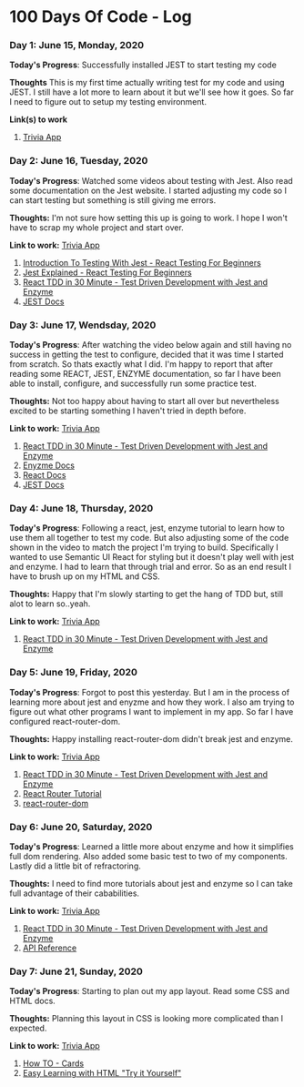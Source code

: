 # 100 Days Of Code - Log

<!-- ### Day 0: February 30, 2016 (Example 1)
##### (delete me or comment me out)

**Today's Progress**: Fixed CSS, worked on canvas functionality for the app.

**Thoughts:** I really struggled with CSS, but, overall, I feel like I am slowly getting better at it. Canvas is still new for me, but I managed to figure out some basic functionality.

**Link to work:** [Calculator App](http://www.example.com) -->

### Day 1: June 15, Monday, 2020

**Today's Progress**: Successfully installed JEST to start testing my code 

**Thoughts** This is my first time actually writing test for my code and using JEST. I still have a lot more to learn about it but we'll see how it goes. So far I need to figure out to setup my testing environment. 

**Link(s) to work**
1. [Trivia App](https://github.com/MaryJay787/trivia_frontend)

### Day 2: June 16, Tuesday, 2020 

**Today's Progress**: Watched some videos about testing with Jest. Also read some documentation on the Jest website. I started adjusting my code so I can start testing but something is still giving me errors. 

**Thoughts:** I'm not sure how setting this up is going to work. I hope I won't have to scrap my whole project and start over. 

**Link to work:** [Trivia App](https://github.com/MaryJay787/trivia_frontend)
1. [Introduction To Testing With Jest - React Testing For Beginners](https://www.youtube.com/watch?v=D9DdY2WmM-s)
2. [Jest Explained - React Testing For Beginners](https://www.youtube.com/watch?v=b3VJVwQzw_Q)
3. [React TDD in 30 Minute - Test Driven Development with Jest and Enzyme](https://www.youtube.com/watch?v=-bmdf1oATQo)
4. [JEST Docs](https://jestjs.io/docs/en/getting-started.html)

### Day 3: June 17, Wendsday, 2020 

**Today's Progress**: After watching the video below again and still having no success in getting the test to configure, decided that it was time I started from scratch. So thats exactly what I did. I'm happy to report that after reading some REACT, JEST, ENZYME documentation, so far I have been able to install, configure, and successfully run some practice test.  

**Thoughts:** Not too happy about having to start all over but nevertheless excited to be starting something I haven't tried in depth before. 

**Link to work:** [Trivia App](https://github.com/MaryJay787/frontend-trivia-game)
1. [React TDD in 30 Minute - Test Driven Development with Jest and Enzyme](https://www.youtube.com/watch?v=-bmdf1oATQo)
2. [Enyzme Docs](https://enzymejs.github.io/enzyme/docs/guides.html)
3. [React Docs](https://reactjs.org/docs/create-a-new-react-app.html)
4. [JEST Docs](https://jestjs.io/docs/en/getting-started.html)

### Day 4: June 18, Thursday, 2020 

**Today's Progress**: Following a react, jest, enzyme tutorial to learn how to use them all together to test my code. But also adjusting some of the code shown in the video to match the project I'm trying to build. Specifically I wanted to use Semantic UI React for styling but it doesn't play well with jest and enzyme. I had to learn that through trial and error. So as an end result I have to brush up on my HTML and CSS.   

**Thoughts:** Happy that I'm slowly starting to get the hang of TDD but, still alot to learn so..yeah. 

**Link to work:** [Trivia App](https://github.com/MaryJay787/frontend-trivia-game)
1. [React TDD in 30 Minute - Test Driven Development with Jest and Enzyme](https://www.youtube.com/watch?v=-bmdf1oATQo)

### Day 5: June 19, Friday, 2020 

**Today's Progress**: Forgot to post this yesterday. But I am in the process of learning more about jest and enyzme and how they work. I also am trying to figure out what other programs I want to implement in my app. So far I have configured react-router-dom.   

**Thoughts:** Happy installing react-router-dom didn't break jest and enzyme.  

**Link to work:** [Trivia App](https://github.com/MaryJay787/frontend-trivia-game)
1. [React TDD in 30 Minute - Test Driven Development with Jest and Enzyme](https://www.youtube.com/watch?v=-bmdf1oATQo)
2. [React Router Tutorial](https://www.codingame.com/playgrounds/6517/react-router-tutorial)
3. [react-router-dom](https://www.npmjs.com/package/react-router-dom)

### Day 6: June 20, Saturday, 2020 

**Today's Progress**: Learned a little more about enzyme and how it simplifies full dom rendering. Also added some basic test to two of my components. Lastly did a little bit of refractoring.    

**Thoughts:** I need to find more tutorials about jest and enzyme so I can take full advantage of their cababilities. 

**Link to work:** [Trivia App](https://github.com/MaryJay787/frontend-trivia-game)
1. [React TDD in 30 Minute - Test Driven Development with Jest and Enzyme](https://www.youtube.com/watch?v=-bmdf1oATQo)
2. [API Reference](https://enzymejs.github.io/enzyme/docs/api/)

### Day 7: June 21, Sunday, 2020 

**Today's Progress**: Starting to plan out my app layout. Read some CSS and HTML docs.   

**Thoughts:** Planning this layout in CSS is looking more complicated than I expected. 

**Link to work:** [Trivia App](https://github.com/MaryJay787/frontend-trivia-game)
1. [How TO - Cards](https://www.w3schools.com/howto/howto_css_cards.asp)
2. [Easy Learning with HTML "Try it Yourself"](https://www.w3schools.com/html/default.asp)